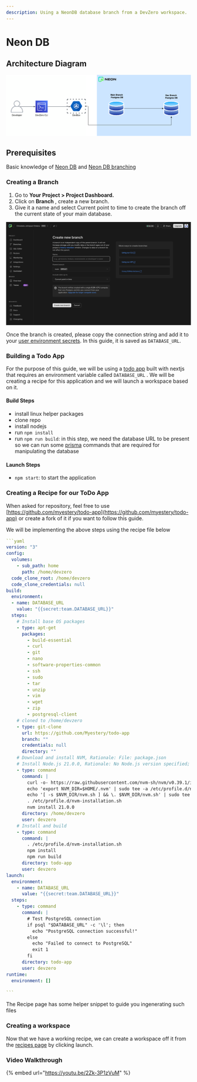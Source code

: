 ```yaml
---
description: Using a NeonDB database branch from a DevZero workspace.
---
```


# Neon DB

## Architecture Diagram

![Neon DB Architecture](../../.gitbook/assets/neondb.drawio.png)

## Prerequisites

Basic knowledge of [Neon DB](https://neon.tech/docs) and [Neon DB branching](https://neon.tech/docs/introduction/branching)

### Creating a Branch

1. Go to **Your Project > Project Dashboard.**
2. Click on **Branch** , create a new branch.
3. Give it a name and select Current point to time to create the branch off the current state of your main database.

![Neon Dashboard Branch Setting](../../.gitbook/assets/neon-dashboard.png)

Once the branch is created, please copy the connection string and add it to your [user environment secrets](../../environment-variables/personal.md#saving-an-user-scoped-environment-variable). In this guide, it is saved as `DATABASE_URL`.

### Building a Todo App

For the purpose of this guide, we will be using a [todo app](https://github.com/myestery/todo-app) built with nextjs that requires an environment variable called `DATABASE_URL` . We will be creating a recipe for this application and we will launch a workspace based on it.

#### Build Steps

* install linux helper packages
* clone repo
* install nodejs
* run `npm install`
* run `npm run build`: in this step, we need the database URL to be present so we can run some [prisma](https://www.prisma.io/) commands that are required for manipulating the database

#### Launch Steps

* `npm start`: to start the application

### Creating a Recipe for our ToDo App

When asked for repository, feel free to use [https://github.com/myestery/todo-app](https://github.com/myestery/todo-app) or create a fork of it if you want to follow this guide.

We will be implementing the above steps using the recipe file below

````yaml
```yaml
version: "3"
config:
  volumes:
    - sub_path: home
      path: /home/devzero
  code_clone_root: /home/devzero
  code_clone_credentials: null
build:
  environment:
  - name: DATABASE_URL
    value: "{{secret:team.DATABASE_URL}}"
  steps:
    # Install base OS packages
    - type: apt-get
      packages:
        - build-essential
        - curl
        - git
        - nano
        - software-properties-common
        - ssh
        - sudo
        - tar
        - unzip
        - vim
        - wget
        - zip
        - postgresql-client
    # cloned to /home/devzero
    - type: git-clone
      url: https://github.com/Myestery/todo-app
      branch: ""
      credentials: null
      directory: ""
    # Download and install NVM, Rationale: File: package.json
    # Install Node.js 21.0.0, Rationale: No Node.js version specified; using default
    - type: command
      command: |
        curl -o- https://raw.githubusercontent.com/nvm-sh/nvm/v0.39.1/install.sh | bash
        echo 'export NVM_DIR=$HOME/.nvm' | sudo tee -a /etc/profile.d/nvm-installation.sh
        echo '[ -s $NVM_DIR/nvm.sh ] && \. $NVM_DIR/nvm.sh' | sudo tee -a /etc/profile.d/nvm-installation.sh
        . /etc/profile.d/nvm-installation.sh
        nvm install 21.0.0
      directory: /home/devzero
      user: devzero
    # Install and build
    - type: command
      command: |
        . /etc/profile.d/nvm-installation.sh
        npm install
        npm run build
      directory: todo-app
      user: devzero
launch:
  environment:
    - name: DATABASE_URL
      value: "{{secret:team.DATABASE_URL}}"
  steps:
    - type: command
      command: |
        # Test PostgreSQL connection
        if psql "$DATABASE_URL" -c '\l'; then
          echo "PostgreSQL connection successful!"
        else
          echo "Failed to connect to PostgreSQL"
          exit 1
        fi
      directory: todo-app
      user: devzero
runtime:
  environment: []

```
````

The Recipe page has some helper snippet to guide you ingenerating such files

### Creating a workspace

Now that we have a working recipe, we can create a workspace off it from the [recipes page](https://www.devzero.io/dashboard/recipes/recipe-library) by clicking launch.

### Video Walkthrough

{% embed url="https://youtu.be/2Zk-3P1zVuM" %}
